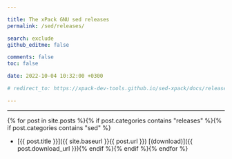 ```yaml
---

title: The xPack GNU sed releases
permalink: /sed/releases/

search: exclude
github_editme: false

comments: false
toc: false

date: 2022-10-04 10:32:00 +0300

# redirect_to: https://xpack-dev-tools.github.io/sed-xpack/docs/releases/

---
```


___
{% for post in site.posts %}{% if post.categories contains "releases" %}{% if post.categories contains "sed" %}
* [{{ post.title }}]({{ site.baseurl }}{{ post.url }}) [(download)]({{ post.download_url }}){% endif %}{% endif %}{% endfor %}

